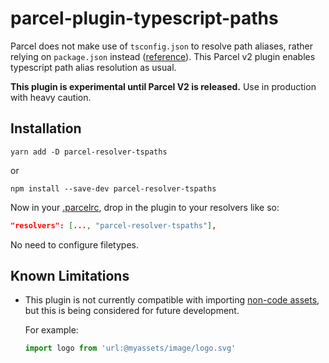 # parcel-plugin-typescript-paths


Parcel does not make use of `tsconfig.json` to resolve path aliases, rather relying on `package.json` instead ([reference](https://v2.parceljs.org/features/module-resolution/#typescript-~-resolution)). This Parcel v2 plugin enables typescript path alias resolution as usual. 

**This plugin is experimental until Parcel V2 is released.** Use in production with heavy caution.

## Installation

`yarn add -D parcel-resolver-tspaths`

or


`npm install --save-dev parcel-resolver-tspaths`

Now in your [.parcelrc](https://v2.parceljs.org/configuration/plugin-configuration/), drop in the plugin to your resolvers like so:

```json
"resolvers": [..., "parcel-resolver-tspaths"],
```

No need to configure filetypes.

## Known Limitations

- This plugin is not currently compatible with importing [non-code assets](https://v2.parceljs.org/getting-started/migration/#importing-non-code-assets-from-javascript), but this is being considered for future development. 

  For example:

  ```typescript
  import logo from 'url:@myassets/image/logo.svg'
  ```



